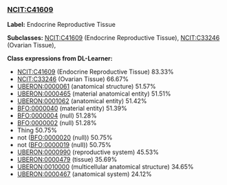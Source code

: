 
### [NCIT:C41609](http://purl.obolibrary.org/obo/NCIT_C41609)
**Label:** Endocrine Reproductive Tissue

**Subclasses:** [NCIT:C41609](http://purl.obolibrary.org/obo/NCIT_C41609) (Endocrine Reproductive Tissue), [NCIT:C33246](http://purl.obolibrary.org/obo/NCIT_C33246) (Ovarian Tissue), 

**Class expressions from DL-Learner:**

- [NCIT:C41609](http://purl.obolibrary.org/obo/NCIT_C41609) (Endocrine Reproductive Tissue) 83.33%
- [NCIT:C33246](http://purl.obolibrary.org/obo/NCIT_C33246) (Ovarian Tissue) 66.67%
- [UBERON:0000061](http://purl.obolibrary.org/obo/UBERON_0000061) (anatomical structure) 51.57%
- [UBERON:0000465](http://purl.obolibrary.org/obo/UBERON_0000465) (material anatomical entity) 51.51%
- [UBERON:0001062](http://purl.obolibrary.org/obo/UBERON_0001062) (anatomical entity) 51.42%
- [BFO:0000040](http://purl.obolibrary.org/obo/BFO_0000040) (material entity) 51.39%
- [BFO:0000004](http://purl.obolibrary.org/obo/BFO_0000004) (null) 51.28%
- [BFO:0000002](http://purl.obolibrary.org/obo/BFO_0000002) (null) 51.28%
- Thing 50.75%
- not ([BFO:0000020](http://purl.obolibrary.org/obo/BFO_0000020) (null)) 50.75%
- not ([BFO:0000019](http://purl.obolibrary.org/obo/BFO_0000019) (null)) 50.75%
- [UBERON:0000990](http://purl.obolibrary.org/obo/UBERON_0000990) (reproductive system) 45.53%
- [UBERON:0000479](http://purl.obolibrary.org/obo/UBERON_0000479) (tissue) 35.69%
- [UBERON:0010000](http://purl.obolibrary.org/obo/UBERON_0010000) (multicellular anatomical structure) 34.65%
- [UBERON:0000467](http://purl.obolibrary.org/obo/UBERON_0000467) (anatomical system) 24.12%


